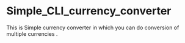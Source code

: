 # Simple_CLI_currency_converter
This is Simple currency converter in which you can do conversion of  multiple currencies .
